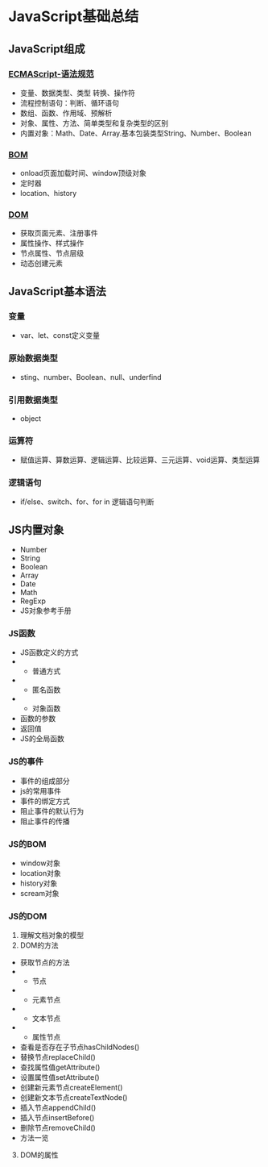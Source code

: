# JavaScript基础总结

## JavaScript组成

### [ECMAScript-语法规范](https://baike.baidu.com/item/ECMAScript/1889420?fr=aladdin)

- 变量、数据类型、类型 转换、操作符
- 流程控制语句：判断、循环语句
- 数组、函数、作用域、预解析
- 对象、属性、方法、简单类型和复杂类型的区别
- 内置对象：Math、Date、Array.基本包装类型String、Number、Boolean

### [BOM](https://www.cnblogs.com/schut/p/9532660.html)
- onload页面加载时间、window顶级对象
- 定时器
- location、history

### [DOM](https://www.cnblogs.com/yanwuliu/p/10080838.html)
- 获取页面元素、注册事件
- 属性操作、样式操作
- 节点属性、节点层级
- 动态创建元素
 
## JavaScript基本语法

### 变量
- var、let、const定义变量
### 原始数据类型
- sting、number、Boolean、null、underfind
### 引用数据类型
- object
### 运算符
- 赋值运算、算数运算、逻辑运算、比较运算、三元运算、void运算、类型运算
### 逻辑语句
- if/else、switch、for、for in 逻辑语句判断
## JS内置对象
- Number
- String
- Boolean
- Array
- Date
- Math
- RegExp
- JS对象参考手册

### JS函数
- JS函数定义的方式
- - 普通方式
- - 匿名函数
- - 对象函数
- 函数的参数
- 返回值
- JS的全局函数

### JS的事件
- 事件的组成部分
- js的常用事件
- 事件的绑定方式 
- 阻止事件的默认行为
- 阻止事件的传播

### JS的BOM
- window对象
- location对象
- history对象
- scream对象

### JS的DOM
1. 理解文档对象的模型
2. DOM的方法
- 获取节点的方法
- - 节点
- - 元素节点
- - 文本节点
- - 属性节点
- 查看是否存在子节点hasChildNodes()
- 替换节点replaceChild()
- 查找属性值getAttribute()
- 设置属性值setAttribute()
- 创建新元素节点createElement()
- 创建新文本节点createTextNode()
- 插入节点appendChild()
- 插入节点insertBefore()
- 删除节点removeChild()
- 方法一览
3. DOM的属性